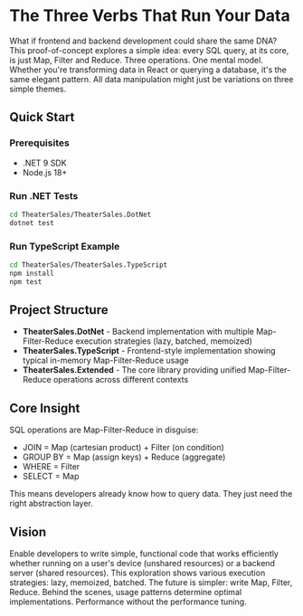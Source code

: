 # The Three Verbs That Run Your Data

What if frontend and backend development could share the same DNA? This proof-of-concept explores a simple idea: every SQL query, at its core, is just Map, Filter and Reduce. Three operations. One mental model. Whether you're transforming data in React or querying a database, it's the same elegant pattern. All data manipulation might just be variations on three simple themes.

## Quick Start

### Prerequisites
- .NET 9 SDK
- Node.js 18+

### Run .NET Tests
```bash
cd TheaterSales/TheaterSales.DotNet
dotnet test
```

### Run TypeScript Example
```bash
cd TheaterSales/TheaterSales.TypeScript
npm install
npm test
```

## Project Structure

- **TheaterSales.DotNet** - Backend implementation with multiple Map-Filter-Reduce execution strategies (lazy, batched, memoized)
- **TheaterSales.TypeScript** - Frontend-style implementation showing typical in-memory Map-Filter-Reduce usage
- **TheaterSales.Extended** - The core library providing unified Map-Filter-Reduce operations across different contexts

## Core Insight

SQL operations are Map-Filter-Reduce in disguise:
- JOIN = Map (cartesian product) + Filter (on condition)  
- GROUP BY = Map (assign keys) + Reduce (aggregate)
- WHERE = Filter
- SELECT = Map

This means developers already know how to query data. They just need the right abstraction layer.

## Vision

Enable developers to write simple, functional code that works efficiently whether running on a user's device (unshared resources) or a backend server (shared resources). This exploration shows various execution strategies: lazy, memoized, batched. The future is simpler: write Map, Filter, Reduce. Behind the scenes, usage patterns determine optimal implementations. Performance without the performance tuning.